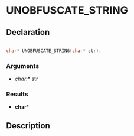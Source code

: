 # UNOBFUSCATE_STRING

## Declaration
```cpp

char* UNOBFUSCATE_STRING(char* str);
```

### Arguments
- **char*:** str

### Results
- **char***

## Description
